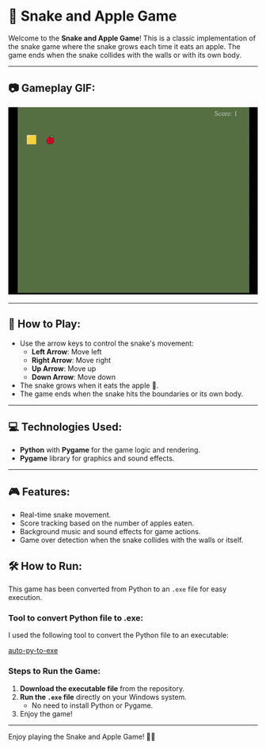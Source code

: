 # 🐍 Snake and Apple Game

Welcome to the **Snake and Apple Game**! This is a classic implementation of the snake game where the snake grows each time it eats an apple. The game ends when the snake collides with the walls or with its own body.

---

## 📷 Gameplay GIF:
![Gameplay GIF](https://github.com/Ericazzzzzz/Snake-and-Apple-Game/blob/main/game_preview.gif)

---

## 📖 How to Play:
- Use the arrow keys to control the snake's movement:
  - **Left Arrow**: Move left
  - **Right Arrow**: Move right
  - **Up Arrow**: Move up
  - **Down Arrow**: Move down
- The snake grows when it eats the apple 🍎.
- The game ends when the snake hits the boundaries or its own body.

---

## 💻 Technologies Used:
- **Python** with **Pygame** for the game logic and rendering.
- **Pygame** library for graphics and sound effects.

---

## 🎮 Features:
- Real-time snake movement.
- Score tracking based on the number of apples eaten.
- Background music and sound effects for game actions.
- Game over detection when the snake collides with the walls or itself.


## 🛠️ How to Run:
This game has been converted from Python to an `.exe` file for easy execution.

### Tool to convert Python file to .exe:
I used the following tool to convert the Python file to an executable:

[auto-py-to-exe](https://pypi.org/project/auto-py-to-exe/)

### Steps to Run the Game:
1. **Download the executable file** from the repository.
2. **Run the `.exe` file** directly on your Windows system.
   - No need to install Python or Pygame.
3. Enjoy the game!

---

Enjoy playing the Snake and Apple Game! 🐍🍏
